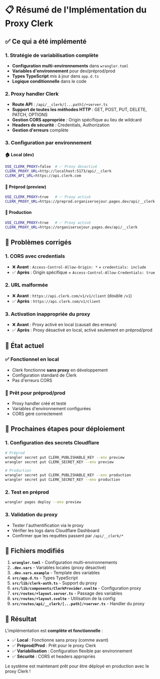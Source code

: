 # 📋 Résumé de l'Implémentation du Proxy Clerk

## ✅ **Ce qui a été implémenté**

### 1. **Stratégie de variabilisation complète**
- **Configuration multi-environnements** dans `wrangler.toml`
- **Variables d'environnement** pour dev/préprod/prod
- **Types TypeScript** mis à jour dans `app.d.ts`
- **Logique conditionnelle** dans le code

### 2. **Proxy handler Clerk**
- **Route API** : `/api/__clerk/[...path]/+server.ts`
- **Support de toutes les méthodes HTTP** : GET, POST, PUT, DELETE, PATCH, OPTIONS
- **Gestion CORS appropriée** : Origin spécifique au lieu de wildcard
- **Headers de sécurité** : Credentials, Authorization
- **Gestion d'erreurs** complète

### 3. **Configuration par environnement**

#### 🏠 **Local (dev)**
```bash
USE_CLERK_PROXY=false  # ✅ Proxy désactivé
CLERK_PROXY_URL=http://localhost:5173/api/__clerk
CLERK_API_URL=https://api.clerk.com
```

#### 🧪 **Préprod (preview)**
```bash
USE_CLERK_PROXY=true   # ✅ Proxy activé
CLERK_PROXY_URL=https://preprod.organisersejour.pages.dev/api/__clerk
```

#### 🚀 **Production**
```bash
USE_CLERK_PROXY=true   # ✅ Proxy activé
CLERK_PROXY_URL=https://organisersejour.pages.dev/api/__clerk
```

## 🔧 **Problèmes corrigés**

### 1. **CORS avec credentials**
- ❌ **Avant** : `Access-Control-Allow-Origin: *` + `credentials: include`
- ✅ **Après** : Origin spécifique + `Access-Control-Allow-Credentials: true`

### 2. **URL malformée**
- ❌ **Avant** : `https://api.clerk.com/v1/v1/client` (double `/v1`)
- ✅ **Après** : `https://api.clerk.com/v1/client`

### 3. **Activation inappropriée du proxy**
- ❌ **Avant** : Proxy activé en local (causait des erreurs)
- ✅ **Après** : Proxy désactivé en local, activé seulement en préprod/prod

## 🎯 **État actuel**

### ✅ **Fonctionnel en local**
- Clerk fonctionne **sans proxy** en développement
- Configuration standard de Clerk
- Pas d'erreurs CORS

### 🚧 **Prêt pour préprod/prod**
- Proxy handler créé et testé
- Variables d'environnement configurées
- CORS géré correctement

## 🚀 **Prochaines étapes pour déploiement**

### 1. **Configuration des secrets Cloudflare**
```bash
# Préprod
wrangler secret put CLERK_PUBLISHABLE_KEY --env preview
wrangler secret put CLERK_SECRET_KEY --env preview

# Production
wrangler secret put CLERK_PUBLISHABLE_KEY --env production
wrangler secret put CLERK_SECRET_KEY --env production
```

### 2. **Test en préprod**
```bash
wrangler pages deploy --env preview
```

### 3. **Validation du proxy**
- Tester l'authentification via le proxy
- Vérifier les logs dans Cloudflare Dashboard
- Confirmer que les requêtes passent par `/api/__clerk/*`

## 📁 **Fichiers modifiés**

1. **`wrangler.toml`** - Configuration multi-environnements
2. **`.dev.vars`** - Variables locales (proxy désactivé)
3. **`.dev.vars.example`** - Template des variables
4. **`src/app.d.ts`** - Types TypeScript
5. **`src/lib/clerk-auth.ts`** - Support du proxy
6. **`src/lib/components/ClerkProvider.svelte`** - Configuration proxy
7. **`src/routes/+layout.server.ts`** - Passage des variables
8. **`src/routes/+layout.svelte`** - Utilisation de la config
9. **`src/routes/api/__clerk/[...path]/+server.ts`** - Handler du proxy

## 🎉 **Résultat**

L'implémentation est **complète et fonctionnelle** :
- ✅ **Local** : Fonctionne sans proxy (comme avant)
- ✅ **Préprod/Prod** : Prêt pour le proxy Clerk
- ✅ **Variabilisation** : Configuration flexible par environnement
- ✅ **Sécurité** : CORS et headers appropriés

Le système est maintenant prêt pour être déployé en production avec le proxy Clerk !